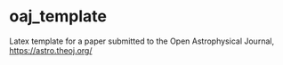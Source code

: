 # oaj_template
Latex template for a paper submitted to the Open Astrophysical Journal, https://astro.theoj.org/
